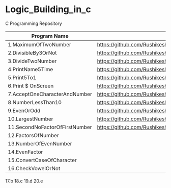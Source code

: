 # Logic_Building_in_c
C Programming Repository

| Program Name             | Link Of Source Code                                                                   |
| ----------------- | ------------------------------------------------------------------ |
1.MaximumOfTwoNumber   |https://github.com/RushikeshNarkhedePatil/Logic_Building_in_c/blob/main/MaximumOfTwoNumber.c
2.DivisibleBy3OrNot   |https://github.com/RushikeshNarkhedePatil/Logic_Building_in_c/blob/main/DivisibleBy3OrNot.c
3.DivideTwoNumber   |https://github.com/RushikeshNarkhedePatil/Logic_Building_in_c/blob/main/DivideTwoNumber.c
4.PrintName5Time   |https://github.com/RushikeshNarkhedePatil/Logic_Building_in_c/blob/main/PrintName5Time.c
5.Print5To1   |https://github.com/RushikeshNarkhedePatil/Logic_Building_in_c/blob/main/Print5To1.c
6.Print $ OnScreen   |https://github.com/RushikeshNarkhedePatil/Logic_Building_in_c/blob/main/PrintOnScreen.c
7.AcceptOneCharacterAndNumber   |https://github.com/RushikeshNarkhedePatil/Logic_Building_in_c/blob/main/AcceptOneCharacterAndNumber.c
8.NumberLessThan10   |https://github.com/RushikeshNarkhedePatil/Logic_Building_in_c/blob/main/NumberLessThan10.c
9.EvenOrOdd   |https://github.com/RushikeshNarkhedePatil/Logic_Building_in_c/blob/main/EvenOrOdd.c
10.LargestNumber   |https://github.com/RushikeshNarkhedePatil/Logic_Building_in_c/blob/main/LargestNumber.c
11.SecondNoFactorOfFirstNumber   |https://github.com/RushikeshNarkhedePatil/Logic_Building_in_c/blob/main/Factor.c
12.FactorsOfNumber   |
13.NumberOfEvenNumber|
14.EvenFactor        |
15.ConvertCaseOfCharacter|
16.CheckVowelOrNot   |
17.b
18.c
19.d
20.e